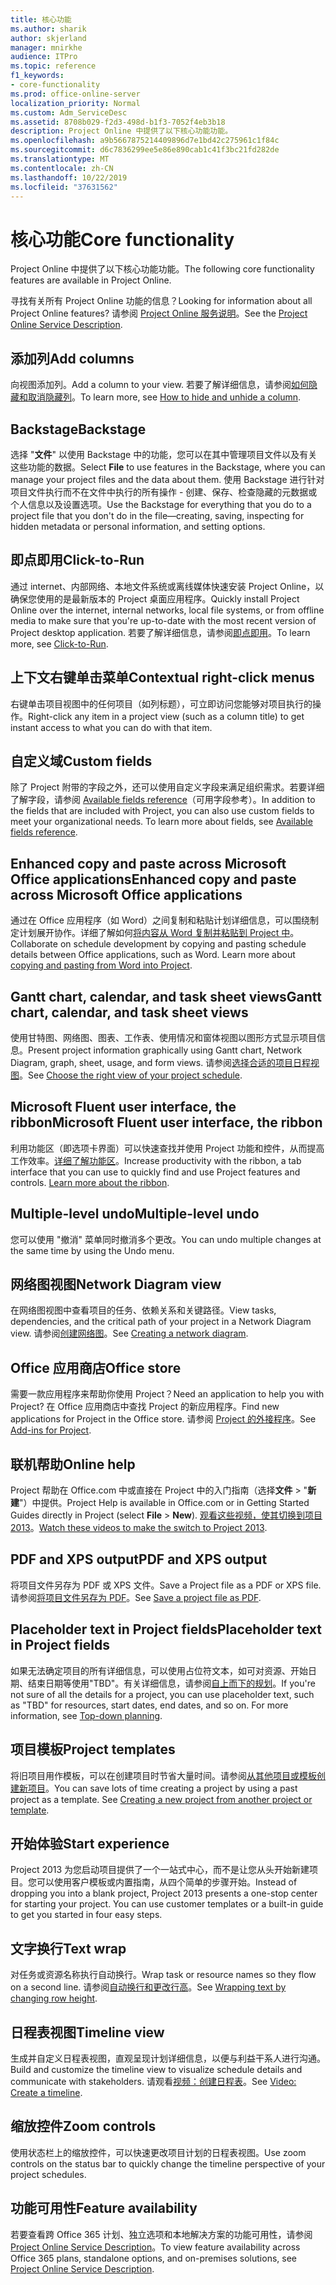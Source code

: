 ```yaml
---
title: 核心功能
ms.author: sharik
author: skjerland
manager: mnirkhe
audience: ITPro
ms.topic: reference
f1_keywords:
- core-functionality
ms.prod: office-online-server
localization_priority: Normal
ms.custom: Adm_ServiceDesc
ms.assetid: 8708b029-f2d3-498d-b1f3-7052f4eb3b18
description: Project Online 中提供了以下核心功能功能。
ms.openlocfilehash: a9b5667875214409896d7e1bd42c275961c1f84c
ms.sourcegitcommit: d6c7836299ee5e86e890cab1c41f3bc21fd282de
ms.translationtype: MT
ms.contentlocale: zh-CN
ms.lasthandoff: 10/22/2019
ms.locfileid: "37631562"
---
```

# <a name="core-functionality"></a><span data-ttu-id="09d05-103">核心功能</span><span class="sxs-lookup"><span data-stu-id="09d05-103">Core functionality</span></span>

<span data-ttu-id="09d05-104">Project Online 中提供了以下核心功能功能。</span><span class="sxs-lookup"><span data-stu-id="09d05-104">The following core functionality features are available in Project Online.</span></span>
  
<span data-ttu-id="09d05-105">寻找有关所有 Project Online 功能的信息？</span><span class="sxs-lookup"><span data-stu-id="09d05-105">Looking for information about all Project Online features?</span></span> <span data-ttu-id="09d05-106">请参阅 [Project Online 服务说明](project-online-service-description.md)。</span><span class="sxs-lookup"><span data-stu-id="09d05-106">See the [Project Online Service Description](project-online-service-description.md).</span></span>
  
## <a name="add-columns"></a><span data-ttu-id="09d05-107">添加列</span><span class="sxs-lookup"><span data-stu-id="09d05-107">Add columns</span></span>

<span data-ttu-id="09d05-108">向视图添加列。</span><span class="sxs-lookup"><span data-stu-id="09d05-108">Add a column to your view.</span></span> <span data-ttu-id="09d05-109">若要了解详细信息，请参阅[如何隐藏和取消隐藏列](https://go.microsoft.com/fwlink/p/?LinkId=271343)。</span><span class="sxs-lookup"><span data-stu-id="09d05-109">To learn more, see [How to hide and unhide a column](https://go.microsoft.com/fwlink/p/?LinkId=271343).</span></span>
  
## <a name="backstage"></a><span data-ttu-id="09d05-110">Backstage</span><span class="sxs-lookup"><span data-stu-id="09d05-110">Backstage</span></span>

<span data-ttu-id="09d05-111">选择 "**文件**" 以使用 Backstage 中的功能，您可以在其中管理项目文件以及有关这些功能的数据。</span><span class="sxs-lookup"><span data-stu-id="09d05-111">Select **File** to use features in the Backstage, where you can manage your project files and the data about them.</span></span> <span data-ttu-id="09d05-112">使用 Backstage 进行针对项目文件执行而不在文件中执行的所有操作 - 创建、保存、检查隐藏的元数据或个人信息以及设置选项。</span><span class="sxs-lookup"><span data-stu-id="09d05-112">Use the Backstage for everything that you do to a project file that you don't do in the file—creating, saving, inspecting for hidden metadata or personal information, and setting options.</span></span> 
  
## <a name="click-to-run"></a><span data-ttu-id="09d05-113">即点即用</span><span class="sxs-lookup"><span data-stu-id="09d05-113">Click-to-Run</span></span>

<span data-ttu-id="09d05-114">通过 internet、内部网络、本地文件系统或离线媒体快速安装 Project Online，以确保您使用的是最新版本的 Project 桌面应用程序。</span><span class="sxs-lookup"><span data-stu-id="09d05-114">Quickly install Project Online over the internet, internal networks, local file systems, or from offline media to make sure that you're up-to-date with the most recent version of Project desktop application.</span></span> <span data-ttu-id="09d05-115">若要了解详细信息，请参阅[即点即用](https://go.microsoft.com/fwlink/p/?LinkId=271596)。</span><span class="sxs-lookup"><span data-stu-id="09d05-115">To learn more, see [Click-to-Run](https://go.microsoft.com/fwlink/p/?LinkId=271596).</span></span>
  
## <a name="contextual-right-click-menus"></a><span data-ttu-id="09d05-116">上下文右键单击菜单</span><span class="sxs-lookup"><span data-stu-id="09d05-116">Contextual right-click menus</span></span>

<span data-ttu-id="09d05-117">右键单击项目视图中的任何项目（如列标题），可立即访问您能够对项目执行的操作。</span><span class="sxs-lookup"><span data-stu-id="09d05-117">Right-click any item in a project view (such as a column title) to get instant access to what you can do with that item.</span></span>
  
## <a name="custom-fields"></a><span data-ttu-id="09d05-118">自定义域</span><span class="sxs-lookup"><span data-stu-id="09d05-118">Custom fields</span></span>

<span data-ttu-id="09d05-p105">除了 Project 附带的字段之外，还可以使用自定义字段来满足组织需求。若要详细了解字段，请参阅 [Available fields reference](https://support.office.com/en-us/article/Available-fields-reference-615a4563-1cc3-40f4-b66f-1b17e793a460)（可用字段参考）。</span><span class="sxs-lookup"><span data-stu-id="09d05-p105">In addition to the fields that are included with Project, you can also use custom fields to meet your organizational needs. To learn more about fields, see [Available fields reference](https://support.office.com/en-us/article/Available-fields-reference-615a4563-1cc3-40f4-b66f-1b17e793a460).</span></span>
  
## <a name="enhanced-copy-and-paste-across-microsoft-office-applications"></a><span data-ttu-id="09d05-121">Enhanced copy and paste across Microsoft Office applications</span><span class="sxs-lookup"><span data-stu-id="09d05-121">Enhanced copy and paste across Microsoft Office applications</span></span>

<span data-ttu-id="09d05-p106">通过在 Office 应用程序（如 Word）之间复制和粘贴计划详细信息，可以围绕制定计划展开协作。详细了解如何[将内容从 Word 复制并粘贴到 Project 中](https://go.microsoft.com/fwlink/p/?LinkId=271330)。</span><span class="sxs-lookup"><span data-stu-id="09d05-p106">Collaborate on schedule development by copying and pasting schedule details between Office applications, such as Word. Learn more about [copying and pasting from Word into Project](https://go.microsoft.com/fwlink/p/?LinkId=271330).</span></span>
  
## <a name="gantt-chart-calendar-and-task-sheet-views"></a><span data-ttu-id="09d05-124">Gantt chart, calendar, and task sheet views</span><span class="sxs-lookup"><span data-stu-id="09d05-124">Gantt chart, calendar, and task sheet views</span></span>

<span data-ttu-id="09d05-125">使用甘特图、网络图、图表、工作表、使用情况和窗体视图以图形方式显示项目信息。</span><span class="sxs-lookup"><span data-stu-id="09d05-125">Present project information graphically using Gantt chart, Network Diagram, graph, sheet, usage, and form views.</span></span> <span data-ttu-id="09d05-126">请参阅[选择合适的项目日程视图](https://go.microsoft.com/fwlink/?LinkId=402905)。</span><span class="sxs-lookup"><span data-stu-id="09d05-126">See [Choose the right view of your project schedule](https://go.microsoft.com/fwlink/?LinkId=402905).</span></span>
  
## <a name="microsoft-fluent-user-interface-the-ribbon"></a><span data-ttu-id="09d05-127">Microsoft Fluent user interface, the ribbon</span><span class="sxs-lookup"><span data-stu-id="09d05-127">Microsoft Fluent user interface, the ribbon</span></span>

<span data-ttu-id="09d05-p108">利用功能区（即选项卡界面）可以快速查找并使用 Project 功能和控件，从而提高工作效率。[详细了解功能区](https://go.microsoft.com/fwlink/p/?LinkId=271325)。</span><span class="sxs-lookup"><span data-stu-id="09d05-p108">Increase productivity with the ribbon, a tab interface that you can use to quickly find and use Project features and controls. [Learn more about the ribbon](https://go.microsoft.com/fwlink/p/?LinkId=271325).</span></span>
  
## <a name="multiple-level-undo"></a><span data-ttu-id="09d05-130">Multiple-level undo</span><span class="sxs-lookup"><span data-stu-id="09d05-130">Multiple-level undo</span></span>

<span data-ttu-id="09d05-131">您可以使用 "撤消" 菜单同时撤消多个更改。</span><span class="sxs-lookup"><span data-stu-id="09d05-131">You can undo multiple changes at the same time by using the Undo menu.</span></span> 
  
## <a name="network-diagram-view"></a><span data-ttu-id="09d05-132">网络图视图</span><span class="sxs-lookup"><span data-stu-id="09d05-132">Network Diagram view</span></span>

<span data-ttu-id="09d05-133">在网络图视图中查看项目的任务、依赖关系和关键路径。</span><span class="sxs-lookup"><span data-stu-id="09d05-133">View tasks, dependencies, and the critical path of your project in a Network Diagram view.</span></span> <span data-ttu-id="09d05-134">请参阅[创建网络图](https://go.microsoft.com/fwlink/p/?LinkId=271338)。</span><span class="sxs-lookup"><span data-stu-id="09d05-134">See [Creating a network diagram](https://go.microsoft.com/fwlink/p/?LinkId=271338).</span></span>
  
## <a name="office-store"></a><span data-ttu-id="09d05-135">Office 应用商店</span><span class="sxs-lookup"><span data-stu-id="09d05-135">Office store</span></span>

<span data-ttu-id="09d05-136">需要一款应用程序来帮助你使用 Project？</span><span class="sxs-lookup"><span data-stu-id="09d05-136">Need an application to help you with Project?</span></span> <span data-ttu-id="09d05-137">在 Office 应用商店中查找 Project 的新应用程序。</span><span class="sxs-lookup"><span data-stu-id="09d05-137">Find new applications for Project in the Office store.</span></span> <span data-ttu-id="09d05-138">请参阅 [Project 的外接程序](https://go.microsoft.com/fwlink/?LinkId=273883)。</span><span class="sxs-lookup"><span data-stu-id="09d05-138">See [Add-ins for Project](https://go.microsoft.com/fwlink/?LinkId=273883).</span></span>
  
## <a name="online-help"></a><span data-ttu-id="09d05-139">联机帮助</span><span class="sxs-lookup"><span data-stu-id="09d05-139">Online help</span></span>

<span data-ttu-id="09d05-140">Project 帮助在 Office.com 中或直接在 Project 中的入门指南（选择**文件** \> "**新建**"）中提供。</span><span class="sxs-lookup"><span data-stu-id="09d05-140">Project Help is available in Office.com or in Getting Started Guides directly in Project (select **File** \> **New**).</span></span> <span data-ttu-id="09d05-141">[观看这些视频，使其切换到项目 2013](https://go.microsoft.com/fwlink/p/?LinkId=271325)。</span><span class="sxs-lookup"><span data-stu-id="09d05-141">[Watch these videos to make the switch to Project 2013](https://go.microsoft.com/fwlink/p/?LinkId=271325).</span></span>
  
## <a name="pdf-and-xps-output"></a><span data-ttu-id="09d05-142">PDF and XPS output</span><span class="sxs-lookup"><span data-stu-id="09d05-142">PDF and XPS output</span></span>

<span data-ttu-id="09d05-143">将项目文件另存为 PDF 或 XPS 文件。</span><span class="sxs-lookup"><span data-stu-id="09d05-143">Save a Project file as a PDF or XPS file.</span></span> <span data-ttu-id="09d05-144">请参阅[将项目文件另存为 PDF](https://go.microsoft.com/fwlink/p/?LinkId=271350)。</span><span class="sxs-lookup"><span data-stu-id="09d05-144">See [Save a project file as PDF](https://go.microsoft.com/fwlink/p/?LinkId=271350).</span></span>
  
## <a name="placeholder-text-in-project-fields"></a><span data-ttu-id="09d05-145">Placeholder text in Project fields</span><span class="sxs-lookup"><span data-stu-id="09d05-145">Placeholder text in Project fields</span></span>

<span data-ttu-id="09d05-p113">如果无法确定项目的所有详细信息，可以使用占位符文本，如可对资源、开始日期、结束日期等使用"TBD"。有关详细信息，请参阅[自上而下的规划](https://go.microsoft.com/fwlink/p/?LinkId=271333)。</span><span class="sxs-lookup"><span data-stu-id="09d05-p113">If you're not sure of all the details for a project, you can use placeholder text, such as "TBD" for resources, start dates, end dates, and so on. For more information, see [Top-down planning](https://go.microsoft.com/fwlink/p/?LinkId=271333).</span></span>
  
## <a name="project-templates"></a><span data-ttu-id="09d05-148">项目模板</span><span class="sxs-lookup"><span data-stu-id="09d05-148">Project templates</span></span>

<span data-ttu-id="09d05-p114">将旧项目用作模板，可以在创建项目时节省大量时间。请参阅[从其他项目或模板创建新项目](https://go.microsoft.com/fwlink/p/?LinkId=271328)。</span><span class="sxs-lookup"><span data-stu-id="09d05-p114">You can save lots of time creating a project by using a past project as a template. See [Creating a new project from another project or template](https://go.microsoft.com/fwlink/p/?LinkId=271328).</span></span>
  
## <a name="start-experience"></a><span data-ttu-id="09d05-151">开始体验</span><span class="sxs-lookup"><span data-stu-id="09d05-151">Start experience</span></span>

<span data-ttu-id="09d05-p115">Project 2013 为您启动项目提供了一个一站式中心，而不是让您从头开始新建项目。您可以使用客户模板或内置指南，从四个简单的步骤开始。</span><span class="sxs-lookup"><span data-stu-id="09d05-p115">Instead of dropping you into a blank project, Project 2013 presents a one-stop center for starting your project. You can use customer templates or a built-in guide to get you started in four easy steps.</span></span>
  
## <a name="text-wrap"></a><span data-ttu-id="09d05-154">文字换行</span><span class="sxs-lookup"><span data-stu-id="09d05-154">Text wrap</span></span>

<span data-ttu-id="09d05-155">对任务或资源名称执行自动换行。</span><span class="sxs-lookup"><span data-stu-id="09d05-155">Wrap task or resource names so they flow on a second line.</span></span> <span data-ttu-id="09d05-156">请参阅[自动换行和更改行高](https://go.microsoft.com/fwlink/p/?LinkId=271344)。</span><span class="sxs-lookup"><span data-stu-id="09d05-156">See [Wrapping text by changing row height](https://go.microsoft.com/fwlink/p/?LinkId=271344).</span></span>
  
## <a name="timeline-view"></a><span data-ttu-id="09d05-157">日程表视图</span><span class="sxs-lookup"><span data-stu-id="09d05-157">Timeline view</span></span>

<span data-ttu-id="09d05-158">生成并自定义日程表视图，直观呈现计划详细信息，以便与利益干系人进行沟通。</span><span class="sxs-lookup"><span data-stu-id="09d05-158">Build and customize the timeline view to visualize schedule details and communicate with stakeholders.</span></span> <span data-ttu-id="09d05-159">请观看[视频：创建日程表](https://go.microsoft.com/fwlink/?LinkId=402912)。</span><span class="sxs-lookup"><span data-stu-id="09d05-159">See [Video: Create a timeline](https://go.microsoft.com/fwlink/?LinkId=402912).</span></span>
  
## <a name="zoom-controls"></a><span data-ttu-id="09d05-160">缩放控件</span><span class="sxs-lookup"><span data-stu-id="09d05-160">Zoom controls</span></span>

<span data-ttu-id="09d05-161">使用状态栏上的缩放控件，可以快速更改项目计划的日程表视图。</span><span class="sxs-lookup"><span data-stu-id="09d05-161">Use zoom controls on the status bar to quickly change the timeline perspective of your project schedules.</span></span> 
  
## <a name="feature-availability"></a><span data-ttu-id="09d05-162">功能可用性</span><span class="sxs-lookup"><span data-stu-id="09d05-162">Feature availability</span></span>

<span data-ttu-id="09d05-163">若要查看跨 Office 365 计划、独立选项和本地解决方案的功能可用性，请参阅[Project Online Service Description](project-online-service-description.md)。</span><span class="sxs-lookup"><span data-stu-id="09d05-163">To view feature availability across Office 365 plans, standalone options, and on-premises solutions, see [Project Online Service Description](project-online-service-description.md).</span></span>
  

